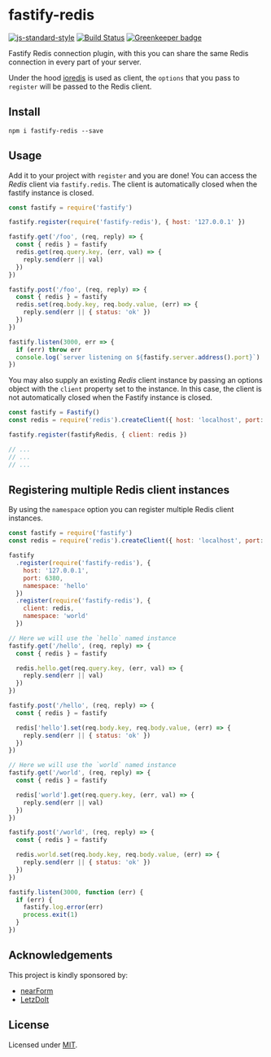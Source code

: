 # fastify-redis

[![js-standard-style](https://img.shields.io/badge/code%20style-standard-brightgreen.svg?style=flat)](http://standardjs.com/)  [![Build Status](https://travis-ci.org/fastify/fastify-redis.svg?branch=master)](https://travis-ci.org/fastify/fastify-redis) [![Greenkeeper badge](https://badges.greenkeeper.io/fastify/fastify-redis.svg)](https://greenkeeper.io/)

Fastify Redis connection plugin, with this you can share the same Redis connection in every part of your server.

Under the hood [ioredis](https://github.com/luin/ioredis) is used as client, the ``options`` that you pass to `register` will be passed to the Redis client.

## Install
```
npm i fastify-redis --save
```
## Usage
Add it to your project with `register` and you are done!
You can access the *Redis* client via `fastify.redis`. The client is
automatically closed when the fastify instance is closed.

```js
const fastify = require('fastify')

fastify.register(require('fastify-redis'), { host: '127.0.0.1' })

fastify.get('/foo', (req, reply) => {
  const { redis } = fastify
  redis.get(req.query.key, (err, val) => {
    reply.send(err || val)
  })
})

fastify.post('/foo', (req, reply) => {
  const { redis } = fastify
  redis.set(req.body.key, req.body.value, (err) => {
    reply.send(err || { status: 'ok' })
  })
})

fastify.listen(3000, err => {
  if (err) throw err
  console.log(`server listening on ${fastify.server.address().port}`)
})
```

You may also supply an existing *Redis* client instance by passing an options
object with the `client` property set to the instance. In this case,
the client is not automatically closed when the Fastify instance is
closed.

```js
const fastify = Fastify()
const redis = require('redis').createClient({ host: 'localhost', port: 6379 })

fastify.register(fastifyRedis, { client: redis })

// ...
// ...
// ...
```

## Registering multiple Redis client instances

By using the `namespace` option you can register multiple Redis client instances.

```js
const fastify = require('fastify')
const redis = require('redis').createClient({ host: 'localhost', port: 6379 })

fastify
  .register(require('fastify-redis'), {
    host: '127.0.0.1',
    port: 6380,
    namespace: 'hello'
  })
  .register(require('fastify-redis'), {
    client: redis,
    namespace: 'world'
  })

// Here we will use the `hello` named instance
fastify.get('/hello', (req, reply) => {
  const { redis } = fastify

  redis.hello.get(req.query.key, (err, val) => {
    reply.send(err || val)
  })
})

fastify.post('/hello', (req, reply) => {
  const { redis } = fastify

  redis['hello'].set(req.body.key, req.body.value, (err) => {
    reply.send(err || { status: 'ok' })
  })
})

// Here we will use the `world` named instance
fastify.get('/world', (req, reply) => {
  const { redis } = fastify

  redis['world'].get(req.query.key, (err, val) => {
    reply.send(err || val)
  })
})

fastify.post('/world', (req, reply) => {
  const { redis } = fastify

  redis.world.set(req.body.key, req.body.value, (err) => {
    reply.send(err || { status: 'ok' })
  })
})

fastify.listen(3000, function (err) {
  if (err) {
    fastify.log.error(err)
    process.exit(1)
  }
})

```

## Acknowledgements

This project is kindly sponsored by:
- [nearForm](http://nearform.com)
- [LetzDoIt](http://www.letzdoitapp.com/)

## License

Licensed under [MIT](./LICENSE).
